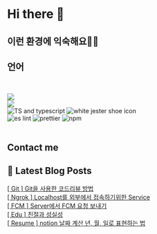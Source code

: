 # Hi there 👋

## 이런 환경에  익숙해요✍🏼

## 언어

<p>
  <img alt="" src= "https://img.shields.io/badge/JavaScript-F7DF1E?style=flat-square&logo=JavaScript&logoColor=white"/> 
  <img alt="" src= "https://img.shields.io/badge/TypeScript-black?logo=typescript&logoColor=blue"/>
</p>



<a href="https://github.com/ten-log">
  <img align="center" src="https://github-readme-stats-theta-gules-17.vercel.app/api?username=ten-log&show_icons=true&theme=dark&line_height=20"/>
</a>
<br />
<a href="https://github.com/ten-log">
  <img align="center" src="https://github-readme-stats-theta-gules-17.vercel.app/api/top-langs?username=ten-log&layout=compact&theme=dark" />
</a>
<br />
<div>
<img src="https://img.shields.io/badge/TypeScript-007ACC?style=for-the-badge&logo=typescript&logoColor=white" alt="TS and typescript"/>
<img src="https://img.shields.io/badge/Jest-C21325?style=for-the-badge&logo=jest&logoColor=white" alt="white jester shoe icon"/> <br/>
<img src="https://img.shields.io/badge/eslint-3A33D1?style=for-the-badge&logo=eslint&logoColor=white" alt="es lint"/>
<img src="https://img.shields.io/badge/prettier-1A2C34?style=for-the-badge&logo=prettier&logoColor=F7BA3E" alt="prettier" />
<img src="https://img.shields.io/badge/npm-CB3837?style=for-the-badge&logo=npm&logoColor=white" alt="npm"/>
</div>
<br />


## Contact me

## 📕 Latest Blog Posts

<a href=https://yeolceo.tistory.com/195>[ Git ] Git을 사용한 코드리뷰 방법</a></br><a href=https://yeolceo.tistory.com/184>[ Ngrok ] Localhost를 외부에서 접속하기위한 Service</a></br><a href=https://yeolceo.tistory.com/183>[ FCM ] Server에서 FCM 요청 보내기</a></br><a href=https://yeolceo.tistory.com/182>[ Edu ] 친절과 성실성</a></br><a href=https://yeolceo.tistory.com/181>[ Resume ] notion 날짜 계산 년, 월, 일로 표현하는 법</a></br>